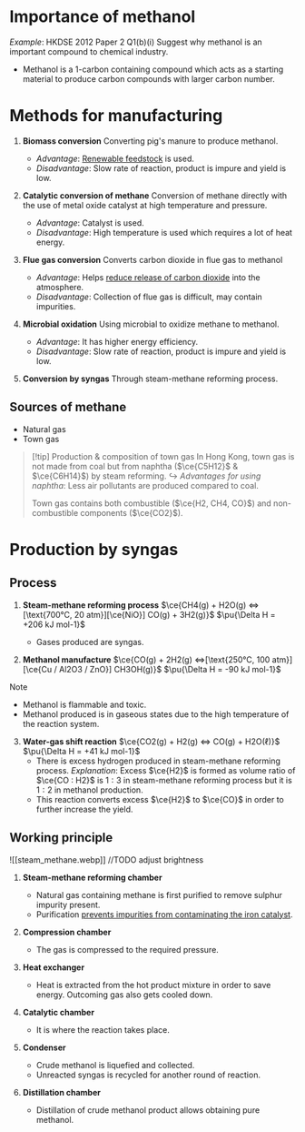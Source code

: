 # Importance of methanol
*Example*: HKDSE 2012 Paper 2 Q1(b)(i)
Suggest why methanol is an important compound to chemical industry.
- Methanol is a 1-carbon containing compound which acts as a <span class="hi-blue">starting material</span> to <span class="hi-green">produce carbon compounds with larger carbon number</span>.

# Methods for manufacturing
1. **Biomass conversion**
   Converting pig's manure to produce methanol.
	- *Advantage*: <u>Renewable feedstock</u> is used.
	- *Disadvantage*: Slow rate of reaction, product is impure and yield is low.

2. **Catalytic conversion of methane**
   Conversion of methane directly with the use of metal oxide catalyst at high temperature and pressure.
	- *Advantage*: Catalyst is used.
	- *Disadvantage*: High temperature is used which requires a lot of heat energy.

3. **Flue gas conversion**
   Converts carbon dioxide in flue gas to methanol
	- *Advantage*: Helps <u>reduce release of carbon dioxide</u> into the atmosphere.
	- *Disadvantage*: Collection of flue gas is difficult, may contain impurities.

4. **Microbial oxidation**
   Using microbial to oxidize methane to methanol.
	- *Advantage*: It has higher energy efficiency.
	- *Disadvantage*: Slow rate of reaction, product is impure and yield is low.

5. **Conversion by syngas**
   Through steam-methane reforming process.

## Sources of methane
- Natural gas
- Town gas

> [!tip] Production & composition of town gas
> In Hong Kong, town gas is not made from coal but from <span class="hi-blue">naphtha</span> ($\ce{C5H12}$ & $\ce{C6H14}$) by steam reforming.
> ↪️ *Advantages for using naphtha*: Less air pollutants are produced compared to coal.
> 
> Town gas contains both <span class="hi-green">combustible</span> ($\ce{H2, CH4, CO}$) and <span class="hi-green">non-combustible components</span> ($\ce{CO2}$).

# Production by syngas
## Process
1. **Steam-methane reforming process**
   $\ce{CH4(g) + H2O(g) <=>[\text{700°C, 20 atm}][\ce{NiO}] CO(g) + 3H2(g)}$          $\pu{\Delta H = +206 kJ mol-1}$
	- Gases produced are <span class="hi-blue">syngas</span>.

2. **Methanol manufacture**
   $\ce{CO(g) + 2H2(g) <=>[\text{250°C, 100 atm}][\ce{Cu / Al2O3 / ZnO}] CH3OH(g)}$          $\pu{\Delta H = -90 kJ mol-1}$

> [!note]
> - Methanol is flammable and toxic.
> - Methanol produced is in gaseous states due to the high temperature of the reaction system.

3. **Water-gas shift reaction**
   $\ce{CO2(g) + H2(g) <=> CO(g) + H2O(ℓ)}$          $\pu{\Delta H = +41 kJ mol-1}$
	- There is <span class="hi-green">excess hydrogen</span> produced in steam-methane reforming process.
	  *Explanation*: Excess $\ce{H2}$ is formed as volume ratio of $\ce{CO : H2}$ is $1:3$ in steam-methane reforming process but it is $1:2$ in methanol production.
	- This reaction <span class="hi-green">converts excess $\ce{H2}$ to $\ce{CO}$</span> in order to further <span class="hi-blue">increase the yield</span>.

## Working principle
![[steam_methane.webp]]
//TODO adjust brightness

1. **Steam-methane reforming chamber**
	- Natural gas containing methane is first purified to remove sulphur impurity present.
	- Purification <u>prevents impurities from contaminating the iron catalyst</u>.

2. **Compression chamber**
	- The gas is compressed to the required pressure.

3. **Heat exchanger**
	- Heat is extracted from the hot product mixture in order to save energy. Outcoming gas also gets cooled down.

4. **Catalytic chamber**
	- It is where the reaction takes place.

5. **Condenser**
	- Crude methanol is liquefied and collected.
	- Unreacted syngas is recycled for another round of reaction.

6. **Distillation chamber**
	- Distillation of crude methanol product allows obtaining pure methanol.
